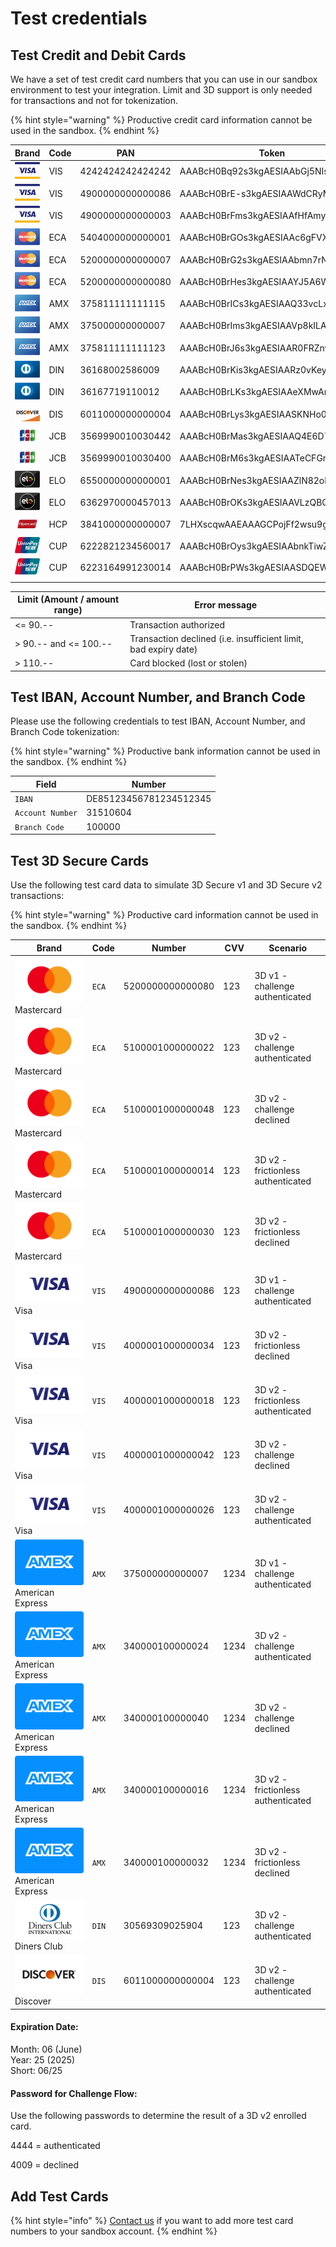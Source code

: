 # Test credentials

## Test Credit and Debit Cards

We have a set of test credit card numbers that you can use in our sandbox environment to test your integration. Limit and 3D support is only needed for transactions and not for tokenization.

{% hint style="warning" %}
Productive credit card information cannot be used in the sandbox.
{% endhint %}

| **Brand**                                                                      | **Code** | **PAN**          | **Token**                        | **Expiry** | **CVV** | **Limit** | **3D** |
| ------------------------------------------------------------------------------ | -------- | ---------------- | -------------------------------- | ---------- | ------- | --------- | ------ |
| <img src="../.gitbook/assets/logo_visa.png" alt="" data-size="line">           | VIS      | 4242424242424242 | AAABcH0Bq92s3kgAESIAAbGj5NIsAHWC | 06/2025    | 123     | yes       | No     |
| <img src="../.gitbook/assets/logo_visa (1).png" alt="" data-size="line">       | VIS      | 4900000000000086 | AAABcH0BrE-s3kgAESIAAWdCRyMPAGvp | 06/2025    | 123     | No        | Yes    |
| <img src="../.gitbook/assets/logo_visa (2).png" alt="" data-size="line">       | VIS      | 4900000000000003 | AAABcH0BrFms3kgAESIAAfHfAmyjACIJ | 06/2025    | 123     | No        | Yes    |
| <img src="../.gitbook/assets/logo_mastercard.png" alt="" data-size="line">     | ECA      | 5404000000000001 | AAABcH0BrGOs3kgAESIAAc6gFVXTAGTv | 06/2025    | 123     | Yes       | Yes    |
| <img src="../.gitbook/assets/logo_mastercard (1).png" alt="" data-size="line"> | ECA      | 5200000000000007 | AAABcH0BrG2s3kgAESIAAbmn7rNZAC1l | 06/2025    | 123     | No        | No     |
| <img src="../.gitbook/assets/logo_mastercard (2).png" alt="" data-size="line"> | ECA      | 5200000000000080 | AAABcH0BrHes3kgAESIAAYJ5A6WzAFsz | 06/2025    | 123     | No        | Yes    |
| <img src="../.gitbook/assets/logo_amex.png" alt="" data-size="line">           | AMX      | 375811111111115  | AAABcH0BrICs3kgAESIAAQ33vcLxADJm | 06/2025    | 1234    | Yes       | No     |
| <img src="../.gitbook/assets/logo_amex (1).png" alt="" data-size="line">       | AMX      | 375000000000007  | AAABcH0BrIms3kgAESIAAVp8kILAAAka | 06/2025    | 1234    | No        | Yes    |
| <img src="../.gitbook/assets/logo_amex (2).png" alt="" data-size="line">       | AMX      | 375811111111123  | AAABcH0BrJ6s3kgAESIAAR0FRZnvADsW | 06/2025    | 1234    | No        | No     |
| <img src="../.gitbook/assets/logo_diners.png" alt="" data-size="line">         | DIN      | 36168002586009   | AAABcH0BrKis3kgAESIAARz0vKeyAJP1 | 06/2025    | 123     | Yes       | -      |
| <img src="../.gitbook/assets/logo_diners (1).png" alt="" data-size="line">     | DIN      | 36167719110012   | AAABcH0BrLKs3kgAESIAAeXMwAnVALLl | 06/2025    | 123     | No        | -      |
| <img src="../.gitbook/assets/logo_discover.png" alt="" data-size="line">       | DIS      | 6011000000000004 | AAABcH0BrLys3kgAESIAASKNHo0kAGkv | 06/2025    | 123     | -         | -      |
| <img src="../.gitbook/assets/logo_jcb.png" alt="" data-size="line">            | JCB      | 3569990010030442 | AAABcH0BrMas3kgAESIAAQ4E6D72AL1p | 06/2025    | 123     | Yes       | -      |
| <img src="../.gitbook/assets/logo_jcb (1).png" alt="" data-size="line">        | JCB      | 3569990010030400 | AAABcH0BrM6s3kgAESIAATeCFGr8AHNk | 06/2025    | 123     | No        | No     |
| <img src="../.gitbook/assets/logo_elo.png" alt="" data-size="line">            | ELO      | 6550000000000001 | AAABcH0BrNes3kgAESIAAZlN82oMAH2p | 06/2025    | 123     | -         | -      |
| <img src="../.gitbook/assets/logo_elo (1).png" alt="" data-size="line">        | ELO      | 6362970000457013 | AAABcH0BrOKs3kgAESIAAVLzQBQNADfQ | 06/2025    | 123     | -         | -      |
| <img src="../.gitbook/assets/image (18).png" alt="" data-size="line">          | HCP      | 3841000000000007 | 7LHXscqwAAEAAAGCPojFf2wsu9gTAChQ | 06/2025    | 123     | No        | No     |
| <img src="../.gitbook/assets/logo_cup.png" alt="" data-size="line">            | CUP      | 6222821234560017 | AAABcH0BrOys3kgAESIAAbnkTiwZAKFg | 06/2025    | -       | No        | Yes    |
| <img src="../.gitbook/assets/logo_cup (1).png" alt="" data-size="line">        | CUP      | 6223164991230014 | AAABcH0BrPWs3kgAESIAASDQEWOHACL7 | 06/2025    | -       | No        | No     |
|                                                                                |          |                  |                                  |            |         |           |        |

| **Limit (Amount / amount range)** | **Error message**                                               |
| --------------------------------- | --------------------------------------------------------------- |
| <= 90.--                          | Transaction authorized                                          |
| > 90.-- and <= 100.--             | Transaction declined (i.e. insufficient limit, bad expiry date) |
| > 110.--                          | Card blocked (lost or stolen)                                   |

## Test IBAN, Account Number, and Branch Code&#x20;

Please use the following credentials to test IBAN, Account Number, and Branch Code tokenization:

{% hint style="warning" %}
Productive bank information cannot be used in the sandbox.
{% endhint %}

| Field            | Number                 |
| ---------------- | ---------------------- |
| `IBAN`           | DE85123456781234512345 |
| `Account Number` | 31510604               |
| `Branch Code`    | 100000                 |

## Test 3D Secure Cards

Use the following test card data to simulate 3D Secure v1 and 3D Secure v2 transactions:

{% hint style="warning" %}
Productive card information cannot be used in the sandbox.
{% endhint %}

| Brand                                                                                     | Code  | Number           | CVV  | Scenario                           |
| ----------------------------------------------------------------------------------------- | ----- | ---------------- | ---- | ---------------------------------- |
| <img src="../.gitbook/assets/mastercard.svg" alt="" data-size="line">Mastercard           | `ECA` | 5200000000000080 | 123  | 3D v1 - challenge authenticated    |
| <img src="../.gitbook/assets/mastercard.svg" alt="" data-size="line">Mastercard           | `ECA` | 5100001000000022 | 123  | 3D v2 - challenge authenticated    |
| <img src="../.gitbook/assets/mastercard.svg" alt="" data-size="line">Mastercard           | `ECA` | 5100001000000048 | 123  | 3D v2 - challenge declined         |
| <img src="../.gitbook/assets/mastercard.svg" alt="" data-size="line">Mastercard           | `ECA` | 5100001000000014 | 123  | 3D v2 - frictionless authenticated |
| <img src="../.gitbook/assets/mastercard.svg" alt="" data-size="line">Mastercard           | `ECA` | 5100001000000030 | 123  | 3D v2 - frictionless declined      |
| <img src="../.gitbook/assets/visa.svg" alt="" data-size="line">Visa                       | `VIS` | 4900000000000086 | 123  | 3D v1 - challenge authenticated    |
| <img src="../.gitbook/assets/visa.svg" alt="" data-size="line">Visa                       | `VIS` | 4000001000000034 | 123  | 3D v2 - frictionless declined      |
| <img src="../.gitbook/assets/visa.svg" alt="" data-size="line">Visa                       | `VIS` | 4000001000000018 | 123  | 3D v2 - frictionless authenticated |
| <img src="../.gitbook/assets/visa.svg" alt="" data-size="line">Visa                       | `VIS` | 4000001000000042 | 123  | 3D v2 - challenge declined         |
| <img src="../.gitbook/assets/visa.svg" alt="" data-size="line">Visa                       | `VIS` | 4000001000000026 | 123  | 3D v2 - challenge authenticated    |
| <img src="../.gitbook/assets/card_amex-old.svg" alt="" data-size="line"> American Express | `AMX` | 375000000000007  | 1234 | 3D v1 - challenge authenticated    |
| <img src="../.gitbook/assets/card_amex-old.svg" alt="" data-size="line"> American Express | `AMX` | 340000100000024  | 1234 | 3D v2 - challenge authenticated    |
| <img src="../.gitbook/assets/card_amex-old.svg" alt="" data-size="line"> American Express | `AMX` | 340000100000040  | 1234 | 3D v2 - challenge declined         |
| <img src="../.gitbook/assets/card_amex-old.svg" alt="" data-size="line"> American Express | `AMX` | 340000100000016  | 1234 | 3D v2 - frictionless authenticated |
| <img src="../.gitbook/assets/card_amex-old.svg" alt="" data-size="line"> American Express | `AMX` | 340000100000032  | 1234 | 3D v2 - frictionless declined      |
| <img src="../.gitbook/assets/diners.svg" alt="" data-size="line">Diners Club              | `DIN` | 30569309025904   | 123  | 3D v2 - challenge authenticated    |
| <img src="../.gitbook/assets/discover.svg" alt="" data-size="line">Discover               | `DIS` | 6011000000000004 | 123  | 3D v2 - challenge authenticated    |

#### Expiration Date: <a href="#expiration-date" id="expiration-date"></a>

Month: 06 (June)\
Year: 25 (2025)\
Short: 06/25

#### Password for Challenge Flow: <a href="#password-for-challenge-flow" id="password-for-challenge-flow"></a>

Use the following passwords to determine the result of a 3D v2 enrolled card.

4444 = authenticated

4009 = declined

## Add Test Cards

{% hint style="info" %}
[Contact us](mailto:support@pci-proxy.com) if you want to add more test card numbers to your sandbox account.
{% endhint %}
